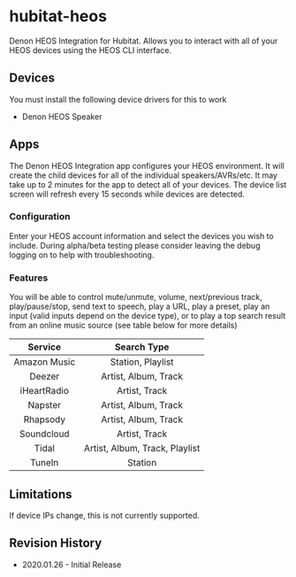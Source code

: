 # hubitat-heos
Denon HEOS Integration for Hubitat. Allows you to interact with all of your HEOS devices using the HEOS CLI interface.
 
## Devices
You must install the following device drivers for this to work
* Denon HEOS Speaker

## Apps
The Denon HEOS Integration app configures your HEOS environment. It will create the child devices for all of the individual speakers/AVRs/etc. It may take up to 2 minutes for the app to detect all of your devices. The device list screen will refresh every 15 seconds while devices are detected.

### Configuration
Enter your HEOS account information and select the devices you wish to include. During alpha/beta testing please consider leaving the debug logging on to help with troubleshooting.

### Features
You will be able to control mute/unmute, volume, next/previous track, play/pause/stop, send text to speech, play a URL, play a preset, play an input (valid inputs depend on the device type), or to play a top search result from an online music source (see table below for more details)

|    Service   |           Search Type          |
|:------------:|:------------------------------:|
| Amazon Music | Station, Playlist              |
| Deezer       | Artist, Album, Track           |
| iHeartRadio  | Artist, Track                  |
| Napster      | Artist, Album, Track           |
| Rhapsody     | Artist, Album, Track           |
| Soundcloud   | Artist, Track                  |
| Tidal        | Artist, Album, Track, Playlist |
| TuneIn       | Station                        |

## Limitations
If device IPs change, this is not currently supported.

## Revision History
* 2020.01.26 - Initial Release
